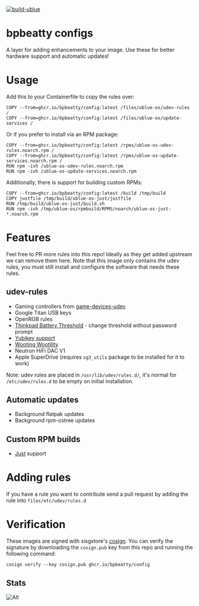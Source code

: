 [![build-ublue](https://github.com/bpbeatty/config/actions/workflows/build.yml/badge.svg)](https://github.com/bpbeatty/config/actions/workflows/build.yml)

# bpbeatty configs

A layer for adding enhancements to your image. Use these for better hardware support and automatic updates!

# Usage

Add this to your Containerfile to copy the rules over:

    COPY --from=ghcr.io/bpbeatty/config:latest /files/ublue-os/udev-rules /
    COPY --from=ghcr.io/bpbeatty/config:latest /files/ublue-os/update-services /

Or if you prefer to install via an RPM package:

    COPY --from=ghcr.io/bpbeatty/config:latest /rpms/ublue-os-udev-rules.noarch.rpm /
    COPY --from=ghcr.io/bpbeatty/config:latest /rpms/ublue-os-update-services.noarch.rpm /
    RUN rpm -ivh /ublue-os-udev-rules.noarch.rpm
    RUN rpm -ivh /ublue-os-update-services.noarch.rpm

Additionally, there is support for building custom RPMs:

    COPY --from=ghcr.io/bpbeatty/config:latest /build /tmp/build
    COPY justfile /tmp/build/ublue-os-just/justfile
    RUN /tmp/build/ublue-os-just/build.sh
    RUN rpm -ivh /tmp/ublue-os/rpmbuild/RPMS/noarch/ublue-os-just-*.noarch.rpm

# Features

Feel free to PR more rules into this repo! Ideally as they get added upstream we can remove them here. Note that this image only contains the udev rules, you must still install and configure the software that needs these rules.

## udev-rules

- Gaming controllers from [game-devices-udev](https://gitlab.com/jntesteves/game-devices-udev/) 
- Google Titan USB keys
- OpenRGB rules
- [Thinkpad Battery Threshold](https://gitlab.com/marcosdalvarez/thinkpad-battery-threshold-extension) - change threshold without password prompt
- [Yubikey support](https://github.com/Yubico/libfido2/tree/main/udev)
- [Wooting Wootility](https://wooting.io/wootility)
- Neutron HiFi DAC V1
- Apple SuperDrive (requires `sg3_utils` package to be installed for it to work)

Note: udev rules are placed in `/usr/lib/udev/rules.d/`, it's normal for `/etc/udev/rules.d` to be empty on initial installation. 

## Automatic updates

- Background flatpak updates
- Background rpm-ostree updates

## Custom RPM builds

- [Just](https://github.com/casey/just) support

# Adding rules

If you have a rule you want to contribute send a pull request by adding the rule into `files/etc/udev/rules.d`

# Verification

These images are signed with sisgstore's [cosign](https://docs.sigstore.dev/cosign/overview/). You can verify the signature by downloading the `cosign.pub` key from this repo and running the following command:

    cosign verify --key cosign.pub ghcr.io/bpbeatty/config

## Stats

![Alt](https://repobeats.axiom.co/api/embed/8e36cadc13075a30e15a27a133df8e56389bbfc7.svg "Repobeats analytics image")

